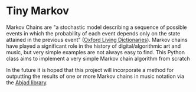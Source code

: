 # Tiny Markov

Markov Chains are "a stochastic model describing a sequence of possible events in which the probability of each event depends 
only on the state attained in the previous event" ([Oxford Living Dictionaries](https://en.oxforddictionaries.com/definition/us/markov_chain)). 
Markov chains have played a significant role in the history of digital/algorithmic art and music, but very simple examples
are not always easy to find. This Python class aims to implement a very simple Markov chain algorithm from scratch

In the future it is hoped that this project will incorporate a method for outputting the results of one or more Markov chains in
music notation via the [Abjad library](http://abjad.mbrsi.org).
